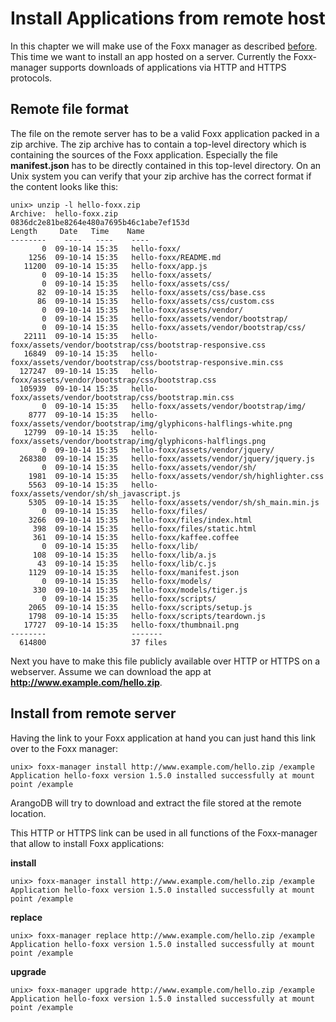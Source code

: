 Install Applications from remote host
=====================================

In this chapter we will make use of the Foxx manager as described [before](README.md).
This time we want to install an app hosted on a server.
Currently the Foxx-manager supports downloads of applications via HTTP and HTTPS protocols.

Remote file format
------------------
The file on the remote server has to be a valid Foxx application packed in a zip archive.
The zip archive has to contain a top-level directory which is containing the sources of the Foxx application.
Especially the file **manifest.json** has to be directly contained in this top-level directory.
On an Unix system you can verify that your zip archive has the correct format if the content looks like this:

```
unix> unzip -l hello-foxx.zip
Archive:  hello-foxx.zip
0836dc2e81be8264e480a7695b46c1abe7ef153d
Length     Date   Time    Name
--------    ----   ----    ----
       0  09-10-14 15:35   hello-foxx/
    1256  09-10-14 15:35   hello-foxx/README.md
   11200  09-10-14 15:35   hello-foxx/app.js
       0  09-10-14 15:35   hello-foxx/assets/
       0  09-10-14 15:35   hello-foxx/assets/css/
      82  09-10-14 15:35   hello-foxx/assets/css/base.css
      86  09-10-14 15:35   hello-foxx/assets/css/custom.css
       0  09-10-14 15:35   hello-foxx/assets/vendor/
       0  09-10-14 15:35   hello-foxx/assets/vendor/bootstrap/
       0  09-10-14 15:35   hello-foxx/assets/vendor/bootstrap/css/
   22111  09-10-14 15:35   hello-foxx/assets/vendor/bootstrap/css/bootstrap-responsive.css
   16849  09-10-14 15:35   hello-foxx/assets/vendor/bootstrap/css/bootstrap-responsive.min.css
  127247  09-10-14 15:35   hello-foxx/assets/vendor/bootstrap/css/bootstrap.css
  105939  09-10-14 15:35   hello-foxx/assets/vendor/bootstrap/css/bootstrap.min.css
       0  09-10-14 15:35   hello-foxx/assets/vendor/bootstrap/img/
    8777  09-10-14 15:35   hello-foxx/assets/vendor/bootstrap/img/glyphicons-halflings-white.png
   12799  09-10-14 15:35   hello-foxx/assets/vendor/bootstrap/img/glyphicons-halflings.png
       0  09-10-14 15:35   hello-foxx/assets/vendor/jquery/
  268380  09-10-14 15:35   hello-foxx/assets/vendor/jquery/jquery.js
       0  09-10-14 15:35   hello-foxx/assets/vendor/sh/
    1981  09-10-14 15:35   hello-foxx/assets/vendor/sh/highlighter.css
    5563  09-10-14 15:35   hello-foxx/assets/vendor/sh/sh_javascript.js
    5305  09-10-14 15:35   hello-foxx/assets/vendor/sh/sh_main.min.js
       0  09-10-14 15:35   hello-foxx/files/
    3266  09-10-14 15:35   hello-foxx/files/index.html
     398  09-10-14 15:35   hello-foxx/files/static.html
     361  09-10-14 15:35   hello-foxx/kaffee.coffee
       0  09-10-14 15:35   hello-foxx/lib/
     108  09-10-14 15:35   hello-foxx/lib/a.js
      43  09-10-14 15:35   hello-foxx/lib/c.js
    1129  09-10-14 15:35   hello-foxx/manifest.json
       0  09-10-14 15:35   hello-foxx/models/
     330  09-10-14 15:35   hello-foxx/models/tiger.js
       0  09-10-14 15:35   hello-foxx/scripts/
    2065  09-10-14 15:35   hello-foxx/scripts/setup.js
    1798  09-10-14 15:35   hello-foxx/scripts/teardown.js
   17727  09-10-14 15:35   hello-foxx/thumbnail.png
--------                   -------
  614800                   37 files
```

Next you have to make this file publicly available over HTTP or HTTPS on a webserver.
Assume we can download the app at **http://www.example.com/hello.zip**.

Install from remote server
--------------------------

Having the link to your Foxx application at hand you can just hand this link over to the Foxx manager:

```
unix> foxx-manager install http://www.example.com/hello.zip /example
Application hello-foxx version 1.5.0 installed successfully at mount point /example
```

ArangoDB will try to download and extract the file stored at the remote location.

This HTTP or HTTPS link can be used in all functions of the Foxx-manager that allow to install Foxx applications:

**install**

```
unix> foxx-manager install http://www.example.com/hello.zip /example
Application hello-foxx version 1.5.0 installed successfully at mount point /example
```

**replace**

```
unix> foxx-manager replace http://www.example.com/hello.zip /example
Application hello-foxx version 1.5.0 installed successfully at mount point /example
```

**upgrade**

```
unix> foxx-manager upgrade http://www.example.com/hello.zip /example
Application hello-foxx version 1.5.0 installed successfully at mount point /example
```
